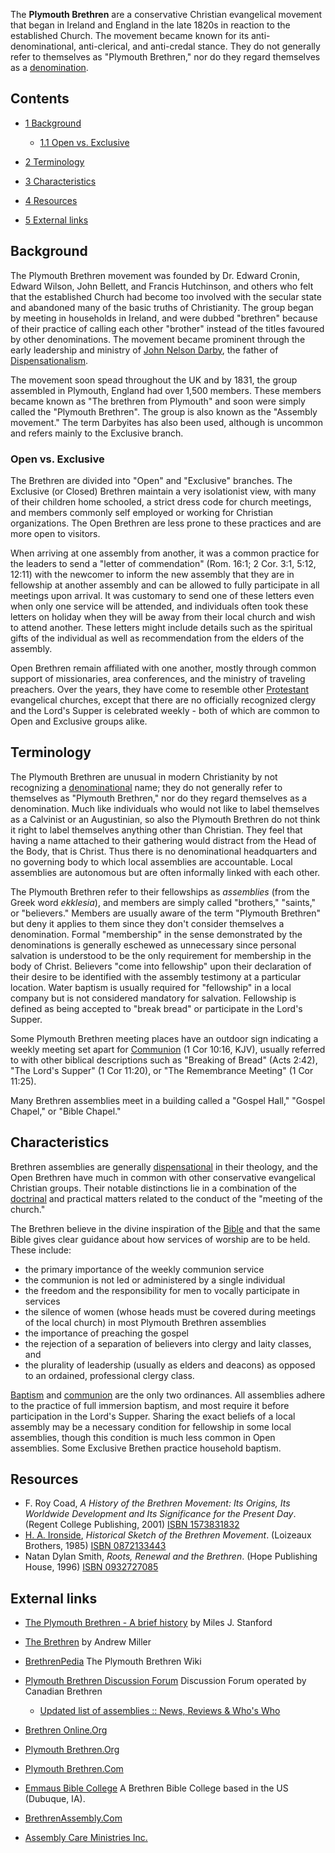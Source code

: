The **Plymouth Brethren** are a conservative Christian evangelical
movement that began in Ireland and England in the late 1820s in
reaction to the established Church. The movement became known for
its anti-denominational, anti-clerical, and anti-credal stance.
They do not generally refer to themselves as "Plymouth Brethren,"
nor do they regard themselves as a
[denomination](Denomination "Denomination").

## Contents

-   [1 Background](#Background)
    -   [1.1 Open vs. Exclusive](#Open_vs._Exclusive)

-   [2 Terminology](#Terminology)
-   [3 Characteristics](#Characteristics)
-   [4 Resources](#Resources)
-   [5 External links](#External_links)

## Background

The Plymouth Brethren movement was founded by Dr. Edward Cronin,
Edward Wilson, John Bellett, and Francis Hutchinson, and others who
felt that the established Church had become too involved with the
secular state and abandoned many of the basic truths of
Christianity. The group began by meeting in households in Ireland,
and were dubbed "brethren" because of their practice of calling
each other "brother" instead of the titles favoured by other
denominations. The movement became prominent through the early
leadership and ministry of
[John Nelson Darby](John_Nelson_Darby "John Nelson Darby"), the
father of
[Dispensationalism](Dispensationalism "Dispensationalism").

The movement soon spead throughout the UK and by 1831, the group
assembled in Plymouth, England had over 1,500 members. These
members became known as "The brethren from Plymouth" and soon were
simply called the "Plymouth Brethren". The group is also known as
the "Assembly movement." The term Darbyites has also been used,
although is uncommon and refers mainly to the Exclusive branch.

### Open vs. Exclusive

The Brethren are divided into "Open" and "Exclusive" branches. The
Exclusive (or Closed) Brethren maintain a very isolationist view,
with many of their children home schooled, a strict dress code for
church meetings, and members commonly self employed or working for
Christian organizations. The Open Brethren are less prone to these
practices and are more open to visitors.

When arriving at one assembly from another, it was a common
practice for the leaders to send a "letter of commendation" (Rom.
16:1; 2 Cor. 3:1, 5:12, 12:11) with the newcomer to inform the new
assembly that they are in fellowship at another assembly and can be
allowed to fully participate in all meetings upon arrival. It was
customary to send one of these letters even when only one service
will be attended, and individuals often took these letters on
holiday when they will be away from their local church and wish to
attend another. These letters might include details such as the
spiritual gifts of the individual as well as recommendation from
the elders of the assembly.

Open Brethren remain affiliated with one another, mostly through
common support of missionaries, area conferences, and the ministry
of traveling preachers. Over the years, they have come to resemble
other [Protestant](Protestantism "Protestantism") evangelical
churches, except that there are no officially recognized clergy and
the Lord's Supper is celebrated weekly - both of which are common
to Open and Exclusive groups alike.

## Terminology

The Plymouth Brethren are unusual in modern Christianity by not
recognizing a [denominational](Denomination "Denomination") name;
they do not generally refer to themselves as "Plymouth Brethren,"
nor do they regard themselves as a denomination. Much like
individuals who would not like to label themselves as a Calvinist
or an Augustinian, so also the Plymouth Brethren do not think it
right to label themselves anything other than Christian. They feel
that having a name attached to their gathering would distract from
the Head of the Body, that is Christ. Thus there is no
denominational headquarters and no governing body to which local
assemblies are accountable. Local assemblies are autonomous but are
often informally linked with each other.

The Plymouth Brethren refer to their fellowships as *assemblies*
(from the Greek word *ekklesia*), and members are simply called
"brothers," "saints," or "believers." Members are usually aware of
the term "Plymouth Brethren" but deny it applies to them since they
don't consider themselves a denomination. Formal "membership" in
the sense demonstrated by the denominations is generally eschewed
as unnecessary since personal salvation is understood to be the
only requirement for membership in the body of Christ. Believers
"come into fellowship" upon their declaration of their desire to be
identified with the assembly testimony at a particular location.
Water baptism is usually required for "fellowship" in a local
company but is not considered mandatory for salvation. Fellowship
is defined as being accepted to "break bread" or participate in the
Lord's Supper.

Some Plymouth Brethren meeting places have an outdoor sign
indicating a weekly meeting set apart for
[Communion](Communion "Communion") (1 Cor 10:16, KJV), usually
referred to with other biblical descriptions such as "Breaking of
Bread" (Acts 2:42), "The Lord's Supper" (1 Cor 11:20), or "The
Remembrance Meeting" (1 Cor 11:25).

Many Brethren assemblies meet in a building called a "Gospel Hall,"
"Gospel Chapel," or "Bible Chapel."

## Characteristics

Brethren assemblies are generally
[dispensational](Dispensationalism "Dispensationalism") in their
theology, and the Open Brethren have much in common with other
conservative evangelical Christian groups. Their notable
distinctions lie in a combination of the
[doctrinal](Doctrine "Doctrine") and practical matters related to
the conduct of the "meeting of the church."

The Brethren believe in the divine inspiration of the
[Bible](Bible "Bible") and that the same Bible gives clear guidance
about how services of worship are to be held. These include:

-   the primary importance of the weekly communion service
-   the communion is not led or administered by a single individual
-   the freedom and the responsibility for men to vocally
    participate in services
-   the silence of women (whose heads must be covered during
    meetings of the local church) in most Plymouth Brethren assemblies
-   the importance of preaching the gospel
-   the rejection of a separation of believers into clergy and
    laity classes, and
-   the plurality of leadership (usually as elders and deacons) as
    opposed to an ordained, professional clergy class.

[Baptism](Baptism "Baptism") and [communion](Communion "Communion")
are the only two ordinances. All assemblies adhere to the practice
of full immersion baptism, and most require it before participation
in the Lord's Supper. Sharing the exact beliefs of a local assembly
may be a necessary condition for fellowship in some local
assemblies, though this condition is much less common in Open
assemblies. Some Exclusive Brethen practice household baptism.

## Resources

-   F. Roy Coad,
    *A History of the Brethren Movement: Its Origins, Its Worldwide Development and Its Significance for the Present Day*.
    (Regent College Publishing, 2001)
    [ISBN 1573831832](http://www.theopedia.com/Special:BookSources/1573831832)
-   [H. A. Ironside](H._A._Ironside "H. A. Ironside"),
    *Historical Sketch of the Brethren Movement*. (Loizeaux Brothers,
    1985)
    [ISBN 0872133443](http://www.theopedia.com/Special:BookSources/0872133443)
-   Natan Dylan Smith, *Roots, Renewal and the Brethren*. (Hope
    Publishing House, 1996)
    [ISBN 0932727085](http://www.theopedia.com/Special:BookSources/0932727085)

## External links

-   [The Plymouth Brethren - A brief history](http://withchrist.org/MJS/pbs.htm)
    by Miles J. Stanford
-   [The Brethren](http://stempublishing.com/authors/miller/Brethren.html)
    by Andrew Miller
-   [BrethrenPedia](http://brethrenpedia.com) The Plymouth Brethren
    Wiki
-   [Plymouth Brethren Discussion Forum](http://bbc.quist.ca/bb/)
    Discussion Forum operated by Canadian Brethren
    -   [Updated list of assemblies :: News, Reviews & Who's Who](http://bbc.quist.ca/bb/viewforum.php?f=45)

-   [Brethren Online.Org](http://www.brethrenonline.org/)
-   [Plymouth Brethren.Org](http://www.plymouthbrethren.org/)
-   [Plymouth Brethren.Com](http://www.plymouthbrethren.com/)
-   [Emmaus Bible College](http://www.emmaus.edu) A Brethren Bible
    College based in the US (Dubuque, IA).
-   [BrethrenAssembly.Com](http://www.brethrenassembly.com/)
-   [Assembly Care Ministries Inc.](http://assemblycare.org)



